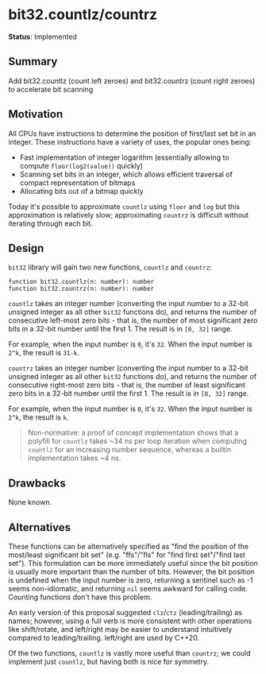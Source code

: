 # bit32.countlz/countrz

**Status**: Implemented

## Summary

Add bit32.countlz (count left zeroes) and bit32.countrz (count right zeroes) to accelerate bit scanning

## Motivation

All CPUs have instructions to determine the position of first/last set bit in an integer. These instructions have a variety of uses, the popular ones being:

- Fast implementation of integer logarithm (essentially allowing to compute `floor(log2(value))` quickly)
- Scanning set bits in an integer, which allows efficient traversal of compact representation of bitmaps
- Allocating bits out of a bitmap quickly

Today it's possible to approximate `countlz` using `floor` and `log` but this approximation is relatively slow; approximating `countrz` is difficult without iterating through each bit.

## Design

`bit32` library will gain two new functions, `countlz` and `countrz`:

```luau
function bit32.countlz(n: number): number
function bit32.countrz(n: number): number
```

`countlz` takes an integer number (converting the input number to a 32-bit unsigned integer as all other `bit32` functions do), and returns the number of consecutive left-most zero bits - that is, the number of most significant zero bits in a 32-bit number until the first 1. The result is in `[0, 32]` range.

For example, when the input number is `0`, it's `32`. When the input number is `2^k`, the result is `31-k`.

`countrz` takes an integer number (converting the input number to a 32-bit unsigned integer as all other `bit32` functions do), and returns the number of consecutive right-most zero bits - that is,
the number of least significant zero bits in a 32-bit number until the first 1. The result is in `[0, 32]` range.

For example, when the input number is `0`, it's `32`. When the input number is `2^k`, the result is `k`.

> Non-normative: a proof of concept implementation shows that a polyfill for `countlz` takes ~34 ns per loop iteration when computing `countlz` for an increasing number sequence, whereas
> a builtin implementation takes ~4 ns.

## Drawbacks

None known.

## Alternatives

These functions can be alternatively specified as "find the position of the most/least significant bit set" (e.g. "ffs"/"fls" for "find first set"/"find last set"). This formulation
can be more immediately useful since the bit position is usually more important than the number of bits. However, the bit position is undefined when the input number is zero,
returning a sentinel such as -1 seems non-idiomatic, and returning `nil` seems awkward for calling code. Counting functions don't have this problem.

An early version of this proposal suggested `clz`/`ctz` (leading/trailing) as names; however, using a full verb is more consistent with other operations like shift/rotate, and left/right may be easier to understand intuitively compared to leading/trailing. left/right are used by C++20.

Of the two functions, `countlz` is vastly more useful than `countrz`; we could implement just `countlz`, but having both is nice for symmetry.
